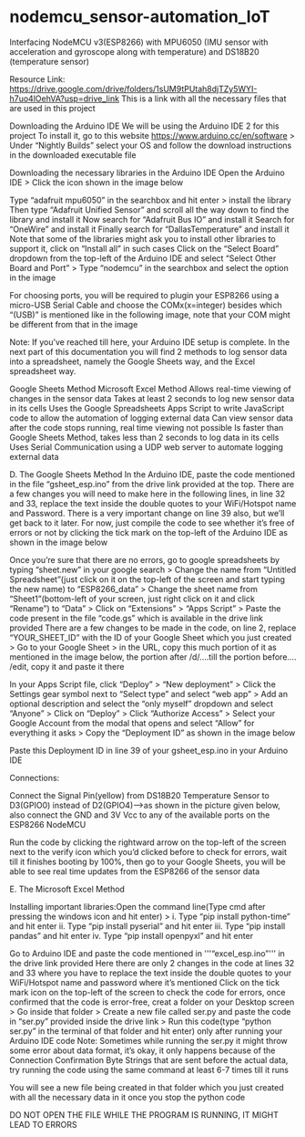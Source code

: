 # nodemcu_sensor-automation_IoT
Interfacing NodeMCU v3(ESP8266) with MPU6050 (IMU sensor with acceleration and gyroscope along with temperature) and DS18B20 (temperature sensor)


Resource Link: https://drive.google.com/drive/folders/1sUM9tPUtah8djTZy5WYI-h7uo4lOehVA?usp=drive_link
	This is a link with all the necessary files that are used in this project

Downloading the Arduino IDE
We will be using the Arduino IDE 2 for this project
To install it, go to this website https://www.arduino.cc/en/software > Under “Nightly Builds” select your OS and follow the download instructions in the downloaded executable file

Downloading the necessary libraries in the Arduino IDE
Open the Arduino IDE > Click the icon shown in the image below

Type “adafruit mpu6050” in the searchbox and hit enter > install the library
Then type “Adafruit Unified Sensor” and scroll all the way down to find the library and install it
Now search for “Adafruit Bus IO” and install it
Search for “OneWire” and install it
Finally search for “DallasTemperature” and install it
Note that some of the libraries might ask you to install other libraries to support it, click on “Install all” in such cases
Click on the “Select Board” dropdown from the top-left of the Arduino IDE and select “Select Other Board and Port” > Type “nodemcu” in the searchbox and select the option in the image

For choosing ports, you will be required to plugin your ESP8266 using a micro-USB Serial Cable and choose the COMx(x=integer) besides which “(USB)” is mentioned like in the following image, note that your COM might be different from that in the image


Note: If you’ve reached till here, your Arduino IDE setup is complete. In the next part of this documentation you will find 2 methods to log sensor data into a spreadsheet, namely the Google Sheets way, and the Excel spreadsheet way.


Google Sheets Method
Microsoft Excel Method
Allows real-time viewing of changes in the sensor data
Takes at least 2 seconds to log new sensor data in its cells
Uses the Google Spreadsheets Apps Script to write JavaScript code to allow the automation of logging external data
Can view sensor data after the code stops running, real time viewing not possible
Is faster than Google Sheets Method, takes less than 2 seconds to log data in its cells
Uses Serial Communication using a UDP web server to automate logging external data



D. The Google Sheets Method
In the Arduino IDE, paste the code mentioned in the file “gsheet_esp.ino” from the drive link provided at the top. There are a few changes you will need to make here in the following lines, in line 32 and 33, replace the text inside the double quotes to your WiFi/Hotspot name and Password. There is a very important change on line 39 also, but we’ll get back to it later. For now, just compile the code to see whether it’s free of errors or not by clicking the tick mark on the top-left of the Arduino IDE as shown in the image below


Once you’re sure that there are no errors, go to google spreadsheets by typing “sheet.new” in your google search > Change the name from “Untitled Spreadsheet”(just click on it on the top-left of the screen and start typing the new name) to “ESP8266_data” > Change the sheet name from “Sheet1”(bottom-left of your screen, just right click on it and click “Rename”) to “Data” > Click on “Extensions” > “Apps Script” > Paste the code present in the file “code.gs” which is available in the drive link provided 
There are a few changes to be made in the code, on line 2, replace “YOUR_SHEET_ID” with the ID of your Google Sheet which you just created > Go to your Google Sheet > in the URL, copy this much portion of it as mentioned in the image below, the portion after /d/….till the portion before…. /edit, copy it and paste it there


In your Apps Script file, click “Deploy” > “New deployment” > Click the Settings gear symbol next to “Select type” and select “web app” > Add an optional description and select the “only myself” dropdown and select “Anyone” > Click on “Deploy” > Click “Authorize Access” > Select your Google Account from the modal that opens and select “Allow” for everything it asks > Copy the “Deployment ID” as shown in the image below

Paste this Deployment ID in line 39 of your gsheet_esp.ino in your Arduino IDE

Connections:

Connect the Signal Pin(yellow) from DS18B20 Temperature Sensor to D3(GPIO0) instead of D2(GPIO4)-->as shown in the picture given below, also connect the GND and 3V Vcc to any of the available ports on the ESP8266 NodeMCU


Run the code by clicking the rightward arrow on the top-left of the screen next to the verify icon which you’d clicked before to check for errors, wait till it finishes booting by 100%, then go to your Google Sheets, you will be able to see real time updates from the ESP8266 of the sensor data

E. The Microsoft Excel Method

Installing important libraries:Open the command line(Type cmd after pressing the windows icon and hit enter) > 
i. Type “pip install python-time” and hit enter
ii. Type “pip install pyserial” and hit enter
iii. Type “pip install pandas” and hit enter
iv. Type “pip install openpyxl” and hit enter

Go to Arduino IDE and paste the code mentioned in '''“excel_esp.ino”''' in the drive link provided
Here there are only 2 changes in the code at lines 32 and 33 where you have to replace the text inside the double quotes to your WiFi/Hotspot name and password where it’s mentioned
Click on the tick mark icon on the top-left of the screen to check the code for errors, once confirmed that the code is error-free, creat a folder on your Desktop screen > Go inside that folder > Create a new file called ser.py and paste the code in “ser.py” provided inside the drive link > Run this code(type “python ser.py” in the terminal of that folder and hit enter) only after running your Arduino IDE code 
Note: Sometimes while running the ser.py it might throw some error about data format, it’s okay, it only happens because of the Connection Confirmation Byte Strings that are sent before the actual data, try running the code using the same command at least 6-7 times till it runs

You will see a new file being created in that folder which you just created with all the necessary data in it once you stop the python code

DO NOT OPEN THE FILE WHILE THE PROGRAM IS RUNNING, IT MIGHT LEAD TO ERRORS


